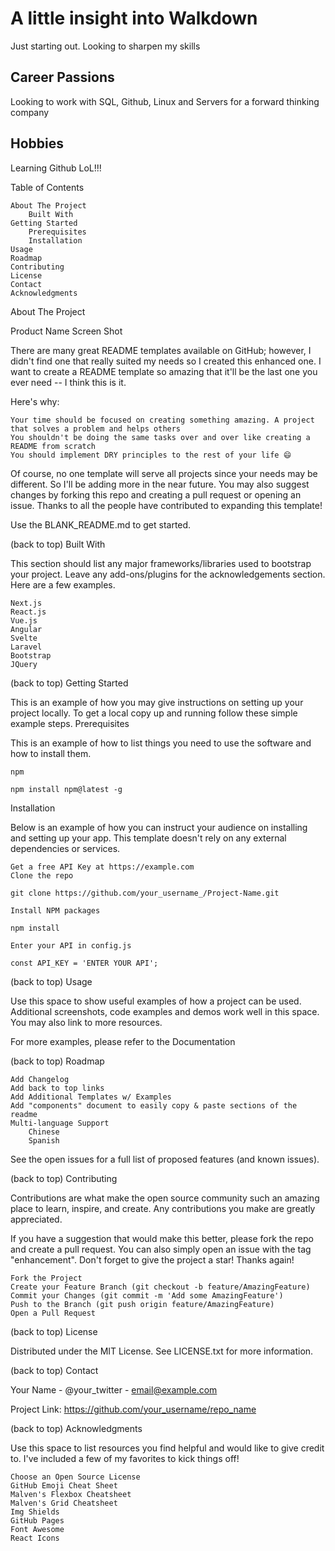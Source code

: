 # A little insight into Walkdown
Just starting out. Looking to sharpen my skills

## Career Passions
Looking to work with SQL, Github, Linux and Servers for a forward thinking company

## Hobbies
Learning Github LoL!!!

Table of Contents

    About The Project
        Built With
    Getting Started
        Prerequisites
        Installation
    Usage
    Roadmap
    Contributing
    License
    Contact
    Acknowledgments

About The Project

Product Name Screen Shot

There are many great README templates available on GitHub; however, I didn't find one that really suited my needs so I created this enhanced one. I want to create a README template so amazing that it'll be the last one you ever need -- I think this is it.

Here's why:

    Your time should be focused on creating something amazing. A project that solves a problem and helps others
    You shouldn't be doing the same tasks over and over like creating a README from scratch
    You should implement DRY principles to the rest of your life 😄

Of course, no one template will serve all projects since your needs may be different. So I'll be adding more in the near future. You may also suggest changes by forking this repo and creating a pull request or opening an issue. Thanks to all the people have contributed to expanding this template!

Use the BLANK_README.md to get started.

(back to top)
Built With

This section should list any major frameworks/libraries used to bootstrap your project. Leave any add-ons/plugins for the acknowledgements section. Here are a few examples.

    Next.js
    React.js
    Vue.js
    Angular
    Svelte
    Laravel
    Bootstrap
    JQuery

(back to top)
Getting Started

This is an example of how you may give instructions on setting up your project locally. To get a local copy up and running follow these simple example steps.
Prerequisites

This is an example of how to list things you need to use the software and how to install them.

    npm

    npm install npm@latest -g

Installation

Below is an example of how you can instruct your audience on installing and setting up your app. This template doesn't rely on any external dependencies or services.

    Get a free API Key at https://example.com
    Clone the repo

    git clone https://github.com/your_username_/Project-Name.git

    Install NPM packages

    npm install

    Enter your API in config.js

    const API_KEY = 'ENTER YOUR API';

(back to top)
Usage

Use this space to show useful examples of how a project can be used. Additional screenshots, code examples and demos work well in this space. You may also link to more resources.

For more examples, please refer to the Documentation

(back to top)
Roadmap

    Add Changelog
    Add back to top links
    Add Additional Templates w/ Examples
    Add "components" document to easily copy & paste sections of the readme
    Multi-language Support
        Chinese
        Spanish

See the open issues for a full list of proposed features (and known issues).

(back to top)
Contributing

Contributions are what make the open source community such an amazing place to learn, inspire, and create. Any contributions you make are greatly appreciated.

If you have a suggestion that would make this better, please fork the repo and create a pull request. You can also simply open an issue with the tag "enhancement". Don't forget to give the project a star! Thanks again!

    Fork the Project
    Create your Feature Branch (git checkout -b feature/AmazingFeature)
    Commit your Changes (git commit -m 'Add some AmazingFeature')
    Push to the Branch (git push origin feature/AmazingFeature)
    Open a Pull Request

(back to top)
License

Distributed under the MIT License. See LICENSE.txt for more information.

(back to top)
Contact

Your Name - @your_twitter - email@example.com

Project Link: https://github.com/your_username/repo_name

(back to top)
Acknowledgments

Use this space to list resources you find helpful and would like to give credit to. I've included a few of my favorites to kick things off!

    Choose an Open Source License
    GitHub Emoji Cheat Sheet
    Malven's Flexbox Cheatsheet
    Malven's Grid Cheatsheet
    Img Shields
    GitHub Pages
    Font Awesome
    React Icons
